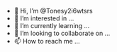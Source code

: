 - 👋 Hi, I’m @Tonesy2i6wtsrs
- 👀 I’m interested in ...
- 🌱 I’m currently learning ...
- 💞️ I’m looking to collaborate on ...
- 📫 How to reach me ...

<!---
Tonesy2i6wtsrs/Tonesy2i6wtsrs is a ✨ special ✨ repository because its `README.md` (this file) appears on your GitHub profile.
You can click the Preview link to take a look at your changes.
--->
